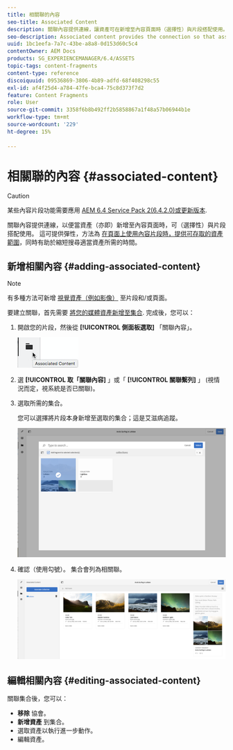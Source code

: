 ```yaml
---
title: 相關聯的內容
seo-title: Associated Content
description: 關聯內容提供連線，讓資產可在新增至內容頁面時（選擇性）與片段搭配使用。
seo-description: Associated content provides the connection so that assets can be (optionally) used with the fragment when it is added to a content page.
uuid: 1bc1eefa-7a7c-43be-a8a8-0d153d60c5c4
contentOwner: AEM Docs
products: SG_EXPERIENCEMANAGER/6.4/ASSETS
topic-tags: content-fragments
content-type: reference
discoiquuid: 09536869-3806-4b89-adfd-68f408298c55
exl-id: af4f25d4-a784-47fe-bca4-75c8d373f7d2
feature: Content Fragments
role: User
source-git-commit: 3358f6b8b492ff2b5858867a1f48a57b06944b1e
workflow-type: tm+mt
source-wordcount: '229'
ht-degree: 15%

---
```


# 相關聯的內容 {#associated-content}

>[!CAUTION]
>
>某些內容片段功能需要應用 [AEM 6.4 Service Pack 2(6.4.2.0)或更新版本](/help/release-notes/sp-release-notes.md).

關聯內容提供連線，以便當資產（亦即）新增至內容頁面時，可（選擇性）與片段搭配使用。 這可提供彈性，方法為 [在頁面上使用內容片段時，提供可存取的資產範圍](/help/sites-authoring/content-fragments.md#using-associated-content)，同時有助於縮短搜尋適當資產所需的時間。

## 新增相關內容 {#adding-associated-content}

>[!NOTE]
>
>有多種方法可新增 [視覺資產（例如影像）](content-fragments.md#fragments-with-visual-assets) 至片段和/或頁面。

要建立關聯，首先需要 [將您的媒體資產新增至集合](managing-collections-touch-ui.md#adding-assets-to-a-collection). 完成後，您可以：

1. 開啟您的片段，然後從 **[!UICONTROL 側面板選取]** 「關聯內容」。

   ![chlimage_1-207](assets/chlimage_1-207.png)

1. 選 **[!UICONTROL 取「關聯內容]** 」或「 **[!UICONTROL 關聯繫列]** 」 (視情況而定，視系統是否已關聯)。
1. 選取所需的集合。

   您可以選擇將片段本身新增至選取的集合；這是艾滋病追蹤。

   ![cfm-6420-04](assets/cfm-6420-04.png)

1. 確認（使用勾號）。 集合會列為相關聯。

   ![cfm-6420-05](assets/cfm-6420-05.png)

## 編輯相關內容 {#editing-associated-content}

關聯集合後，您可以：

* **移除** 協會。
* **新增資產** 到集合。
* 選取資產以執行進一步動作。
* 編輯資產。
